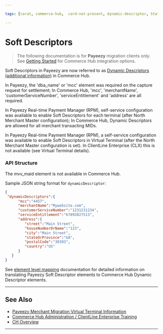```yaml
---

tags: [carat, commerce-hub,  card-not-present, dynamic-descriptor, Statement-Descriptor, Merchant-Descriptor, Merchant-Details, Soft-Descriptor, Hard-Descriptor, payeezy]

---
```


# Soft Descriptors

<!-- theme: danger -->
>  The following documentation is for **Payeezy** migration clients only. See [Getting Started](?path=docs/Getting-Started/Getting-Started-General.md) for Commerce Hub integration options.

Soft Descriptors in Payeezy are now referred to as [Dynamic Descriptors (additional information)](?path=docs/Resources/Guides/Dynamic-Descriptor.md) in Commerce Hub. 

In Payeezy, the 'dba_name' or 'mcc' element was required on the capture request for settlement; In Commerce Hub, 'mcc', 'merchantName', 'customerServiceNumber', 'serviceEntitlement' and 'address' are all required. 

In Payeezy Real-time Payment Manager (RPM), self-service configuration was available to enable Soft Descriptors for each terminal (after North Merchant Master configuration); In Commerce Hub, Dynamic Descriptors are allowed for all merchant transacting MIDs.

In Payeezy Real-time Payment Manager (RPM), a self-service configuration was available to enable Soft Descriptors in Virtual Terminal (after the North Merchant Master configuration is set). In ClientLine Enterprise (CLX) this is not available (see Virtual Terminal details).

### API Structure

The mvv_maid element is not available in Commerce Hub.

Sample JSON string format for `dynamicDescriptor`:

```json
{
 "dynamicDescriptors":{
      "mcc":"4457",
      "merchantName":"Mywebsite.com",
      "customerServiceNumber":"1231231234",
      "serviceEntitlement":"67893827513",
      "address":{
         "street":"Main Street",
         "houseNumberOrName":"123",
         "city":"Main Street",
         "stateOrProvince":"GA",
         "postalCode":"30303",
         "country":"US"
      }
   }
}
```

See [element level mapping](?path=docs/Resources/Guides/Payeezy/Payeezy-Migration-ExtendedTechnicalAPI.md) documentation for detailed information on translating Payeezy Soft Descriptor elements to Commerce Hub Dynamic Descriptor elements.

---

## See Also

- [Payeezy Merchant Migration Virtual Terminal Information](?path=docs/Resources/Guides/Payeezy/Payeezy-Migration-ExtendedCoreVT.md)
- [Commerce Hub Administration / ClientLine Enterprise Training](https://fiserv.cloudguides.com/en-us/guides/ClientLine%20Enterprise%20from%20Fiserv)
- [CH Overview](?path=docs/Getting-Started/Getting-Started-General.md)

---
